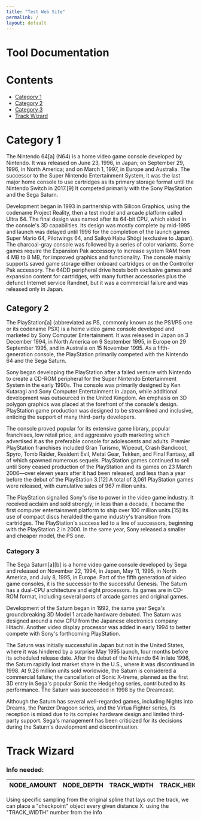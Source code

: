 ```yaml
---
title: "Test Web Site"
permalink: /
layout: default
---
```

# Tool Documentation

# Contents
- [Category 1](#category-1)
- [Category 2](#category-2)
- [Category 3](#category-3)
- [Track Wizard](#track-wizard)

# Category 1

The Nintendo 64[a] (N64) is a home video game console developed by Nintendo. It was released on June 23, 1996, in Japan; on September 29, 1996, in North America; and on March 1, 1997, in Europe and Australia. The successor to the Super Nintendo Entertainment System, it was the last major home console to use cartridges as its primary storage format until the Nintendo Switch in 2017.[9] It competed primarily with the Sony PlayStation and the Sega Saturn.

Development began in 1993 in partnership with Silicon Graphics, using the codename Project Reality, then a test model and arcade platform called Ultra 64. The final design was named after its 64-bit CPU, which aided in the console's 3D capabilities. Its design was mostly complete by mid-1995 and launch was delayed until 1996 for the completion of the launch games Super Mario 64, Pilotwings 64, and Saikyō Habu Shōgi (exclusive to Japan). The charcoal-gray console was followed by a series of color variants. Some games require the Expansion Pak accessory to increase system RAM from 4 MB to 8 MB, for improved graphics and functionality. The console mainly supports saved game storage either onboard cartridges or on the Controller Pak accessory. The 64DD peripheral drive hosts both exclusive games and expansion content for cartridges, with many further accessories plus the defunct Internet service Randnet, but it was a commercial failure and was released only in Japan.



## Category 2

The PlayStation[a] (abbreviated as PS, commonly known as the PS1/PS one or its codename PSX) is a home video game console developed and marketed by Sony Computer Entertainment. It was released in Japan on 3 December 1994, in North America on 9 September 1995, in Europe on 29 September 1995, and in Australia on 15 November 1995. As a fifth-generation console, the PlayStation primarily competed with the Nintendo 64 and the Sega Saturn.

Sony began developing the PlayStation after a failed venture with Nintendo to create a CD-ROM peripheral for the Super Nintendo Entertainment System in the early 1990s. The console was primarily designed by Ken Kutaragi and Sony Computer Entertainment in Japan, while additional development was outsourced in the United Kingdom. An emphasis on 3D polygon graphics was placed at the forefront of the console's design. PlayStation game production was designed to be streamlined and inclusive, enticing the support of many third-party developers.

The console proved popular for its extensive game library, popular franchises, low retail price, and aggressive youth marketing which advertised it as the preferable console for adolescents and adults. Premier PlayStation franchises included Gran Turismo, Wipeout, Crash Bandicoot, Spyro, Tomb Raider, Resident Evil, Metal Gear, Tekken, and Final Fantasy, all of which spawned numerous sequels. PlayStation games continued to sell until Sony ceased production of the PlayStation and its games on 23 March 2006—over eleven years after it had been released, and less than a year before the debut of the PlayStation 3.[12] A total of 3,061 PlayStation games were released, with cumulative sales of 967 million units.

The PlayStation signalled Sony's rise to power in the video game industry. It received acclaim and sold strongly; in less than a decade, it became the first computer entertainment platform to ship over 100 million units.[15] Its use of compact discs heralded the game industry's transition from cartridges. The PlayStation's success led to a line of successors, beginning with the PlayStation 2 in 2000. In the same year, Sony released a smaller and cheaper model, the PS one.

### Category 3

The Sega Saturn[a][b] is a home video game console developed by Sega and released on November 22, 1994, in Japan, May 11, 1995, in North America, and July 8, 1995, in Europe. Part of the fifth generation of video game consoles, it is the successor to the successful Genesis. The Saturn has a dual-CPU architecture and eight processors. Its games are in CD-ROM format, including several ports of arcade games and original games.

Development of the Saturn began in 1992, the same year Sega's groundbreaking 3D Model 1 arcade hardware debuted. The Saturn was designed around a new CPU from the Japanese electronics company Hitachi. Another video display processor was added in early 1994 to better compete with Sony's forthcoming PlayStation.

The Saturn was initially successful in Japan but not in the United States, where it was hindered by a surprise May 1995 launch, four months before its scheduled release date. After the debut of the Nintendo 64 in late 1996, the Saturn rapidly lost market share in the U.S., where it was discontinued in 1998. At 9.26 million units sold worldwide, the Saturn is considered a commercial failure; the cancellation of Sonic X-treme, planned as the first 3D entry in Sega's popular Sonic the Hedgehog series, contributed to its performance. The Saturn was succeeded in 1998 by the Dreamcast.

Although the Saturn has several well-regarded games, including Nights into Dreams, the Panzer Dragoon series, and the Virtua Fighter series, its reception is mixed due to its complex hardware design and limited third-party support. Sega's management has been criticized for its decisions during the Saturn's development and discontinuation.

# Track Wizard

### Info needed:

| NODE_AMOUNT | NODE_DEPTH | TRACK_WIDTH | TRACK_HEIGHT |
|--|--|--|--|


Using specific sampling from the original spline that lays out the track, we can place a "checkpoint" object every given distance X. using the "TRACK_WIDTH" number from the info
